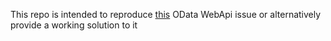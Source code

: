 This repo is intended to reproduce [this](https://github.com/OData/WebApi/issues/2026) OData WebApi issue or alternatively provide a working solution to it
